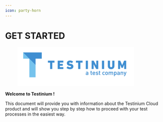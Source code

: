 ```yaml
---
icon: party-horn
---
```


# GET STARTED

<figure><img src="../../.gitbook/assets/Screenshot 2025-02-03 at 17.16.52.png" alt="" width="375"><figcaption></figcaption></figure>

**Welcome to Testinium !**

This document will provide you with information about the Testinium Cloud product and will show you step by step how to proceed with your test processes in the easiest way.&#x20;

